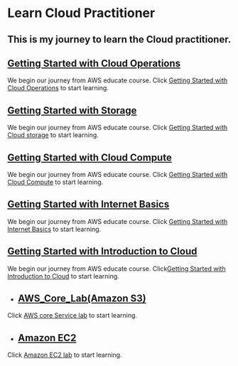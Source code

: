 # Learn Cloud Practitioner
## This is my journey to learn the Cloud practitioner.
## <a href="./Getting Started with Cloud Operations/README.md">Getting Started with Cloud Operations</a>
We begin our journey from AWS educate course. Click [Getting Started with Cloud Operations](https://awseducate.instructure.com/courses/889) to start learning.

## <a href="./Getting Started with Storage/README.md">Getting Started with Storage</a>
We begin our journey from AWS educate course. Click [Getting Started with Cloud storage](https://awseducate.instructure.com/courses/815) to start learning.

## <a href="./Getting Started with Cloud Compute/README.md">Getting Started with Cloud Compute</a>
We begin our journey from AWS educate course. Click [Getting Started with Cloud Compute](https://awseducate.instructure.com/courses/817) to start learning.

## <a href="./Getting Started with Internet Basics/README.md">Getting Started with Internet Basics</a>
We begin our journey from AWS educate course. Click [Getting Started with Internet Basics](https://awseducate.instructure.com/courses/546) to start learning.

## <a href="./Getting Started with Introduction to Cloud/README.md">Getting Started with Introduction to Cloud</a>
We begin our journey from AWS educate course. Click[Getting Started with Introduction to Cloud](https://awseducate.instructure.com/courses/746/modules) to start learning.

+   ##  <a href="./Getting Started with Introduction to Cloud/AWS_core_Service_lab/README.md">AWS_Core_Lab(Amazon S3)</a>
Click [AWS core Service lab](https://awseducate.instructure.com/courses/746/pages/aws-core-services-labs?module_item_id=15101) to start learning.

+    ##  <a href="./Getting Started with Introduction to Cloud/Introduction to Amazon EC2 lab/README.md">Amazon EC2</a>
Click [Amazon EC2 lab](https://awseducate.instructure.com/courses/746/assignments/3072?module_item_id=15076) to start learning.